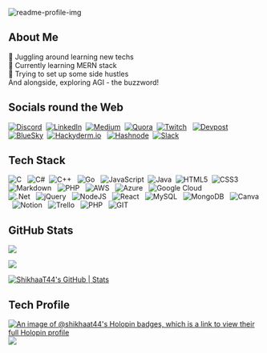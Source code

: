 ![readme-profile-img](https://github.com/ShikhaaT44/ShikhaaT44/assets/89783531/b7e5b809-aff2-4018-ac4e-6821273686c8)

## About Me
🔭 Juggling around learning new techs<br>🎯 Currently learning MERN stack<br>📌 Trying to set up some side hustles<br> And alongside, exploring AGI - the buzzword!

## Socials round the Web
[![Discord](https://img.shields.io/badge/Discord-%237289DA.svg?logo=discord&logoColor=white)](https://discord.gg/shikhaat44#9055)&nbsp;
[![LinkedIn](https://img.shields.io/badge/LinkedIn-%230077B5.svg?logo=linkedin&logoColor=white)](https://linkedin.com/in/https://www.linkedin.com/in/shikhaa-t-a054b6217/)&nbsp;
[![Medium](https://img.shields.io/badge/Medium-12100E?logo=medium&logoColor=white)](https://medium.com/@@shikhatikiwala)&nbsp;
[![Quora](https://img.shields.io/badge/Quora-%23B92B27.svg?logo=Quora&logoColor=white)](https://quora.com/profile/Shikhaa-Tikiwala)&nbsp;
[![Twitch](https://img.shields.io/badge/Twitch-%239146FF.svg?logo=Twitch&logoColor=white)](https://twitch.tv/shikhaa_t44)  &nbsp;
[![Devpost](https://img.shields.io/badge/Devpost-black?style=plastic&logo=devpost&logoColor=white)](https://devpost.com/ShikhaaT44)&nbsp;
[![BlueSky](https://img.shields.io/badge/Bluesky-black?style=plastic&logo=bluesky&logoColor=blue)](https://bsky.app/profile/savvyshik.bsky.social)&nbsp;
[![Hackyderm.io](https://img.shields.io/badge/Hackyderm.io-black?style=plastic&logo=mastodon&logoColor=purple)](https://hachyderm.io/@ShikhaaSays) &nbsp;
[![Hashnode](https://img.shields.io/badge/Hashnode-black?style=plastic&logo=Hashnode&logoColor=blue)](https://hashnode.com/@savvyShikhaa)&nbsp;
[![Slack](https://img.shields.io/badge/Slack-black?style=plastic&logo=Slack&logoColor=white)](https://slack.com/ShikhaaTikiwala) &nbsp;

## Tech Stack
![C](https://img.shields.io/badge/c-%2300599C.svg?style=flat-square&logo=c&logoColor=white) &nbsp;
![C#](https://img.shields.io/badge/c%23-%23239120.svg?style=flat-square&logo=c-sharp&logoColor=white)&nbsp;
![C++](https://img.shields.io/badge/c++-%2300599C.svg?style=flat-square&logo=c%2B%2B&logoColor=white) &nbsp;
![Go](https://img.shields.io/badge/go-%2300ADD8.svg?style=flat-square&logo=go&logoColor=white) &nbsp;
![JavaScript](https://img.shields.io/badge/javascript-%23323330.svg?style=flat-square&logo=javascript&logoColor=%23F7DF1E)&nbsp;
![Java](https://img.shields.io/badge/java-%23ED8B00.svg?style=flat-square&logo=openjdk&logoColor=white)&nbsp;
![HTML5](https://img.shields.io/badge/html5-%23E34F26.svg?style=flat-square&logo=html5&logoColor=white)&nbsp;
![CSS3](https://img.shields.io/badge/css3-%231572B6.svg?style=flat-square&logo=css3&logoColor=white)&nbsp;
![Markdown](https://img.shields.io/badge/markdown-%23000000.svg?style=flat-square&logo=markdown&logoColor=white) &nbsp;
![PHP](https://img.shields.io/badge/php-%23777BB4.svg?style=flat-square&logo=php&logoColor=white) &nbsp;
![AWS](https://img.shields.io/badge/AWS-%23FF9900.svg?style=flat-square&logo=amazon-aws&logoColor=white)  &nbsp;
![Azure](https://img.shields.io/badge/azure-%230072C6.svg?style=flat-square&logo=microsoftazure&logoColor=white) &nbsp;
![Google Cloud](https://img.shields.io/badge/GoogleCloud-%234285F4.svg?style=flat-square&logo=google-cloud&logoColor=white)<br/>
![.Net](https://img.shields.io/badge/.NET-5C2D91?style=flat-square&logo=.net&logoColor=white)  &nbsp;
![jQuery](https://img.shields.io/badge/jquery-%230769AD.svg?style=flat-square&logo=jquery&logoColor=white)  &nbsp;
![NodeJS](https://img.shields.io/badge/node.js-6DA55F?style=flat-square&logo=node.js&logoColor=white)  &nbsp;
![React](https://img.shields.io/badge/react-%2320232a.svg?style=flat-square&logo=react&logoColor=%2361DAFB) &nbsp;
![MySQL](https://img.shields.io/badge/mysql-%2300000f.svg?style=flat-square&logo=mysql&logoColor=white)  &nbsp;
![MongoDB](https://img.shields.io/badge/MongoDB-%234ea94b.svg?style=flat-square&logo=mongodb&logoColor=white) &nbsp;
![Canva](https://img.shields.io/badge/Canva-%2300C4CC.svg?style=flat-square&logo=Canva&logoColor=white) &nbsp;
![Notion](https://img.shields.io/badge/Notion-%23000000.svg?style=flat-square&logo=notion&logoColor=white) &nbsp;
![Trello](https://img.shields.io/badge/Trello-%23026AA7.svg?style=flat-square&logo=Trello&logoColor=white)  &nbsp;
![PHP](https://img.shields.io/badge/php-%23777BB4.svg?style=flat-square&logo=php&logoColor=white)  &nbsp;
![GIT](https://img.shields.io/badge/Git-fc6d26?style=flat-square&logo=git&logoColor=white)  &nbsp;
<!--[GithubPages](https://img.shields.io/badge/github%20pages-121013?style=flat-square&logo=github&logoColor=white)<br/>-->

## GitHub Stats
![](https://github-readme-streak-stats.herokuapp.com/?user=ShikhaaT44&theme=shades-of-purple&hide_border=false)
<!--&nbsp;&nbsp;&nbsp;&nbsp;&nbsp;&nbsp;&nbsp;&nbsp;&nbsp;&nbsp;&nbsp;&nbsp;&nbsp;-->
![](https://github-readme-stats.vercel.app/api?username=ShikhaaT44&theme=shades-of-purple&hide_border=false&include_all_commits=true&count_private=true)
<!--![](https://github-contributor-stats.vercel.app/api?username=ShikhaaT44&limit=5&theme=tokyonight&combine_all_yearly_contributions=true)
&nbsp;&nbsp;&nbsp;&nbsp;&nbsp;&nbsp;&nbsp;&nbsp;&nbsp;&nbsp;&nbsp;&nbsp;&nbsp;&nbsp;-->
[![ShikhaaT44's GitHub | Stats](https://stats.quine.sh/ShikhaaT44/github?theme=dark)](https://quine.sh?utm_source=widgets&utm_campaign=ShikhaaT44)


## Tech Profile
[![An image of @shikhaat44's Holopin badges, which is a link to view their full Holopin profile](https://holopin.me/shikhaat44)](https://holopin.io/@shikhaat44)
[![](https://visitcount.itsvg.in/api?id=ShikhaaT44&icon=5&color=6)](https://visitcount.itsvg.in)
<!-- ### ✍️ Random Dev Quote
--![](https://quotes-github-readme.vercel.app/api?type=vetical&theme=tokyonight)
## 🔝 Top Contributed Repo

![](https://github-readme-stats.vercel.app/api/top-langs/?username=ShikhaaT44&theme=shades-of-purple&hide_border=false&include_all_commits=true&count_private=true&layout=compact)


<!-- Proudly created with GPRM ( https://gprm.itsvg.in ) -->

